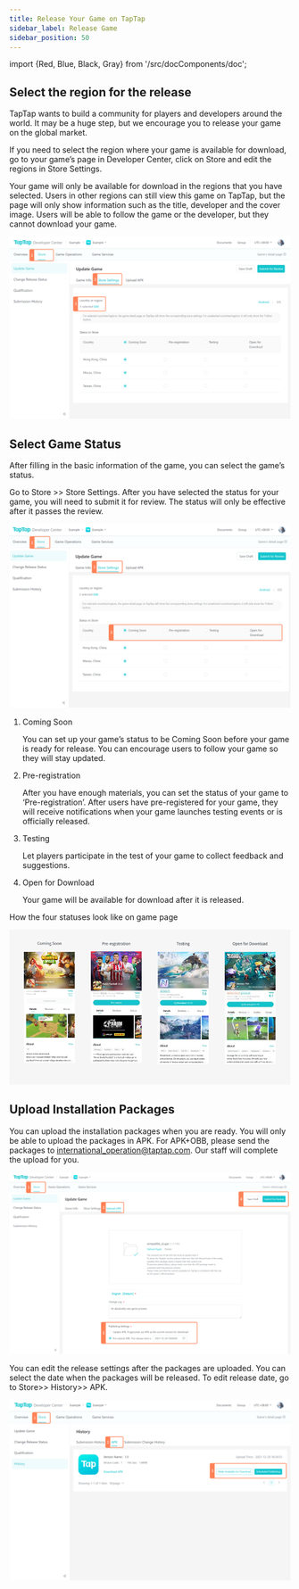 ```yaml
---
title: Release Your Game on TapTap 
sidebar_label: Release Game
sidebar_position: 50
---
```


import {Red, Blue, Black, Gray} from '/src/docComponents/doc';

## Select the region for the release

TapTap wants to build a community for players and developers around the world. It may be a huge step, but we encourage you to release your game on the global market.

If you need to select the region where your game is available for download, go to your game’s page in Developer Center, click on <Blue>Store</Blue> and edit the regions in <Blue>Store Settings</Blue>. 

Your game will only be available for download in the regions that you have selected. Users in other regions can still view this game on TapTap, but the page will only show information such as the title, developer and the cover image. Users will be able to follow the game or the developer, but they cannot download your game.

![ ](/img/Release-game-1.png)

## Select Game Status

After filling in the basic information of the game, you can select the game’s status.

Go to <Blue>Store</Blue> >> <Blue>Store Settings</Blue>. After you have selected the status for your game, you will need to submit it for review. The status will only be effective after it passes the review. 

![ ](/img/Release-game-2.png)

1. Coming Soon

    You can set up your game’s status to be Coming Soon before your game is ready for release. You can encourage users to follow your game so they will stay updated.

2. Pre-registration

    After you have enough materials, you can set the status of your game to ‘Pre-registration’. After users have pre-registered for your game, they will receive notifications when your game launches testing events or is officially released.

3. Testing

    Let players participate in the test of your game to collect feedback and suggestions. 

4. Open for Download

    Your game will be available for download after it is released.

How the four statuses look like on game page

![ ](/img/Release-game-3.png)

## Upload Installation Packages

You can upload the installation packages when you are ready. You will only be able to upload the packages in APK. For APK+OBB, please send the packages to [international_operation@taptap.com](mailto:international_operation@taptap.com). Our staff will complete the upload for you.

![ ](/img/Release-game-4.png)

You can edit the release settings after the packages are uploaded. You can select the date when the packages will be released. To edit release date, go to <Blue>Store</Blue>>> <Blue>History</Blue>>> <Blue>APK</Blue>.

![ ](/img/Release-game-5.png)
